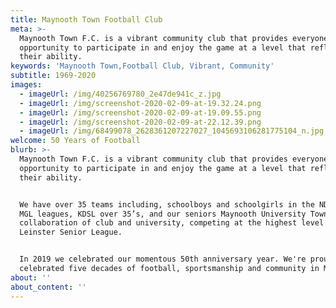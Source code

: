 ```yaml
---
title: Maynooth Town Football Club
meta: >-
  Maynooth Town F.C. is a vibrant community club that provides everyone with the
  opportunity to participate in and enjoy the game at a level that reflects
  their ability.
keywords: 'Maynooth Town,Football Club, Vibrant, Community'
subtitle: 1969-2020
images:
  - imageUrl: /img/40256769780_2e47de941c_z.jpg
  - imageUrl: /img/screenshot-2020-02-09-at-19.32.24.png
  - imageUrl: /img/screenshot-2020-02-09-at-19.09.55.png
  - imageUrl: /img/screenshot-2020-02-09-at-22.12.39.png
  - imageUrl: /img/68499078_2628361207227027_1045693106281775104_n.jpg
welcome: 50 Years of Football
blurb: >-
  Maynooth Town F.C. is a vibrant community club that provides everyone with the
  opportunity to participate in and enjoy the game at a level that reflects
  their ability.


  We have over 35 teams including, schoolboys and schoolgirls in the NDSL and
  MGL leagues, KDSL over 35’s, and our seniors Maynooth University Town - a
  collaboration of club and university, competing at the highest level in the
  Leinster Senior League.


  In 2019 we celebrated our momentous 50th anniversary year. We're proud to have
  celebrated five decades of football, sportsmanship and community in Maynooth.
about: ''
about_content: ''
---
```


